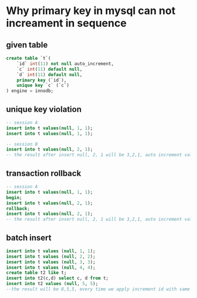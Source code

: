 # Why primary key in mysql can not increament in sequence

## given table

```sql
create table `t`(
    `id` int(11) not null auto_increment,
    `c` int(11) default null,
    `d` int(11) default null,
    primary key (`id`),
    unique key `c` (`c`)
) engine = innodb;
```

## unique key violation

```sql
-- session A
insert into t values(null, 1, 1);
insert into t values(null, 1, 1);

-- session B
insert into t values(null, 2, 1);
-- the result after insert null, 2, 1 will be 3,2,1, auto increment value won't rollback after apply.
```

## transaction rollback

```sql
-- session A
insert into t values(null, 1, 1);
begin;
insert into t values(null, 2, 1);
rollback;
insert into t values(null, 2, 1);
-- the result after insert null, 2, 1 will be 3,2,1, auto increment value won't rollback after transaction rollback.
```

## batch insert

```sql
insert into t values (null, 1, 1);
insert into t values (null, 2, 2);
insert into t values (null, 3, 3);
insert into t values (null, 4, 4);
create table t2 like t;
insert into t2(c,d) select c, d from t;
insert into t2 values (null, 5, 5);
--the result will be 8,5,5, every time we apply increment id with same statement, the id amount will be twice than before.
```
